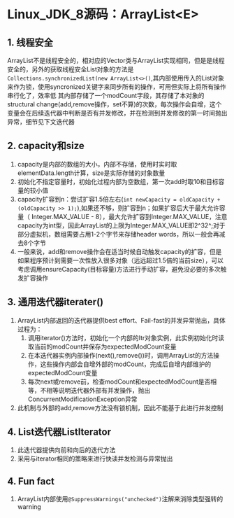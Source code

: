 # Linux_JDK_8源码：ArrayList\<E>

## 1. 线程安全

ArrayList不是线程安全的，相对应的Vector类与ArrayList实现相同，但是是线程安全的，另外的获取线程安全List对象的方法是```Collections.synchronizedList(new ArrayList<>()```,其内部使用传入的List对象来作为锁，使用syncronized关键字来同步所有的操作，可用但实际上将所有操作串行化了，效率低
其内部存储了一个modCount字段，其存储了本对象的structural change(add,remove操作，set不算)的次数，每次操作会自增，这个变量会在后续迭代器中判断是否有并发修改，并在检测到并发修改的第一时间抛出异常，细节见下文迭代器

## 2. capacity和size

1. capacity是内部的数组的大小，内部不存储，使用时实时取elementData.length计算，size是实际存储的对象数量
2. 初始化不指定容量时，初始化过程内部为空数组，第一次add时取10和目标容量的较小值
3. capacity扩容到n：尝试扩容1.5倍左右(```int newCapacity = oldCapacity + (oldCapacity >> 1);```),如果还不够，则扩容到n；如果扩容后大于最大允许容量（ Integer.MAX_VALUE - 8），最大允许扩容到Integer.MAX_VALUE，注意capacity为int型，因此ArrayList的上限为Integer.MAX_VALUE即2^32^;对于部分虚拟机，数组需要占用1-2个字节来存储header words，所以一般会再减去8个字节
4. 一般来说，add和remove操作会在适当时候自动触发capacity的扩容，但是如果程序预计到需要一次性放入很多对象（远远超过1.5倍的当前size），可以考虑调用ensureCapacity(目标容量)方法进行手动扩容，避免没必要的多次触发扩容操作

## 3. 通用迭代器iterater()

1. ArrayList内部返回的迭代器提供best effort、Fail-fast的并发异常抛出，具体过程为：
    1. 调用iterator()方法时，初始化一个内部的Itr对象实例，此实例初始化时读取当前的modCount并保存为expectedModCount变量
    2. 在本迭代器实例内部操作(next(),remove())时，调用ArrayList的方法操作，这些操作内部会自增外部的modCount，完成后自增内部维护的expectedModCount变量
    3. 每次next或remove前，检查modCount和expectedModCount是否相等，不相等说明迭代器外部有并发操作，抛出ConcurrentModificationException异常
2. 此机制与外部的add,remove方法没有锁机制，因此不能基于此进行并发控制

## 4. List迭代器ListIterator

1. 此迭代器提供向前和向后的迭代方法
2. 采用与iterator相同的策略来进行快读并发检测与异常抛出

## 4. Fun fact

1. ArrayList内部使用```@SuppressWarnings("unchecked")```注解来消除类型强转的warning